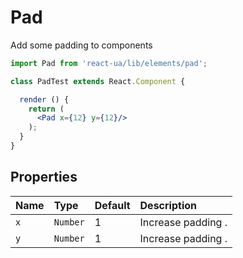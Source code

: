 # Pad

Add some padding to components

<!-- example -->
```jsx
import Pad from 'react-ua/lib/elements/pad';

class PadTest extends React.Component {

  render () {
    return (
      <Pad x={12} y={12}/>
    );
  }
}
```

## Properties

| Name              | Type          | Default         | Description |
|:-----|:-----|:-----|:-----|
| `x`        | `Number`       |  1        | Increase padding .|
| `y`        | `Number`       |  1        | Increase padding .|
